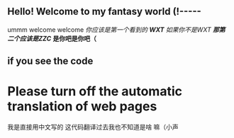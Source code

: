 ## Hello! Welcome to my fantasy world (!----- ##
ummm welcome welcome
*你应该是第一个看到的*
***WXT***
*如果你不是WXT*
***那第二个应该是ZZC***
**是你吧是你吧（**

## if you see the code
# Please turn off the automatic translation of web pages
我是直接用中文写的
这代码翻译过去我也不知道是啥
嘛（小声
